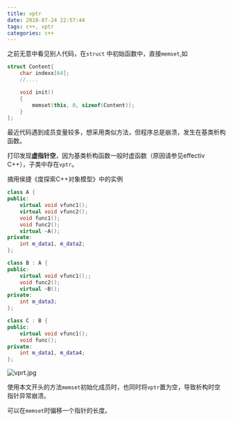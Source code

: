 ```yaml
---
title: vptr
date: 2018-07-24 22:57:44
tags: c++, vptr
categories: c++
---
```


之前无意中看见别人代码，在`struct` 中初始函数中，直接`memset`,如
```cpp
struct Content{
    char indexx[64];
    //....

    void init()
    {
        memset(this, 0, sizeof(Content));
    }
};
```

最近代码遇到成员变量较多，想采用类似方法，但程序总是崩溃，发生在基类析构函数。

打印发现**虚指针空**，因为基类析构函数一般时虚函数（原因请参见effectiv C++），子类中存在`vptr`。

摘用侯捷《度探索C++对象模型》中的实例

```cpp
class A {
public:
    virtual void vfunc1();
    virtual void vfunc2();
    void func1();
    void func2();
    virtual ~A();
private:
    int m_data1, m_data2;
}; 

class B : A {
public:
    virtual void vfunc1();;
    void func2();
    virtual ~B();
private:
    int m_data3;
};

class C : B {
public:
    virtual void vfunc1();
    void func();
private:
    int m_data1, m_data4;
};
```

![vprt.jpg](/images/vtpr.jpg "内存对象模型")

使用本文开头的方法`memset`初始化成员时，也同时将`vptr`置为空，导致析构时空指针异常崩溃。

可以在`memset`时偏移一个指针的长度。

